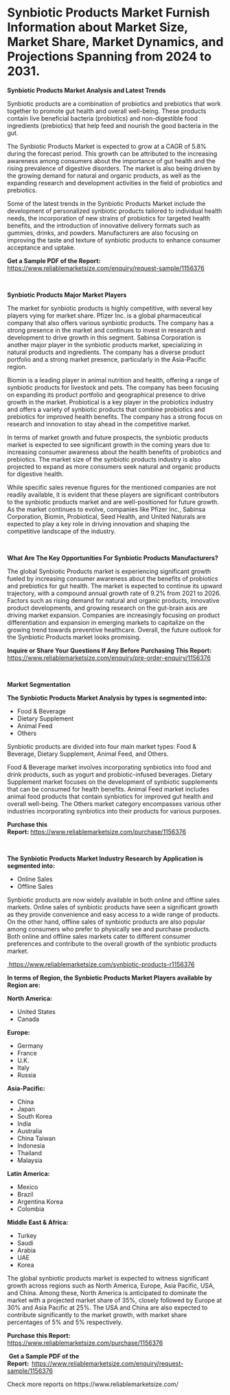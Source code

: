<p><h1>Synbiotic Products Market Furnish Information about Market Size, Market Share, Market Dynamics, and Projections Spanning from 2024 to 2031.</h1></p><p><strong>Synbiotic Products Market Analysis and Latest Trends</strong></p>
<p><p>Synbiotic products are a combination of probiotics and prebiotics that work together to promote gut health and overall well-being. These products contain live beneficial bacteria (probiotics) and non-digestible food ingredients (prebiotics) that help feed and nourish the good bacteria in the gut.</p><p>The Synbiotic Products Market is expected to grow at a CAGR of 5.8% during the forecast period. This growth can be attributed to the increasing awareness among consumers about the importance of gut health and the rising prevalence of digestive disorders. The market is also being driven by the growing demand for natural and organic products, as well as the expanding research and development activities in the field of probiotics and prebiotics.</p><p>Some of the latest trends in the Synbiotic Products Market include the development of personalized synbiotic products tailored to individual health needs, the incorporation of new strains of probiotics for targeted health benefits, and the introduction of innovative delivery formats such as gummies, drinks, and powders. Manufacturers are also focusing on improving the taste and texture of synbiotic products to enhance consumer acceptance and uptake.</p></p>
<p><strong>Get a Sample PDF of the Report:&nbsp;</strong> <a href="https://www.reliablemarketsize.com/enquiry/request-sample/1156376">https://www.reliablemarketsize.com/enquiry/request-sample/1156376</a></p>
<p>&nbsp;</p>
<p><strong>Synbiotic Products Major Market Players</strong></p>
<p><p>The market for synbiotic products is highly competitive, with several key players vying for market share. Pfizer Inc. is a global pharmaceutical company that also offers various synbiotic products. The company has a strong presence in the market and continues to invest in research and development to drive growth in this segment. Sabinsa Corporation is another major player in the synbiotic products market, specializing in natural products and ingredients. The company has a diverse product portfolio and a strong market presence, particularly in the Asia-Pacific region.</p><p>Biomin is a leading player in animal nutrition and health, offering a range of synbiotic products for livestock and pets. The company has been focusing on expanding its product portfolio and geographical presence to drive growth in the market. Probiotical is a key player in the probiotics industry and offers a variety of synbiotic products that combine probiotics and prebiotics for improved health benefits. The company has a strong focus on research and innovation to stay ahead in the competitive market.</p><p>In terms of market growth and future prospects, the synbiotic products market is expected to see significant growth in the coming years due to increasing consumer awareness about the health benefits of probiotics and prebiotics. The market size of the synbiotic products industry is also projected to expand as more consumers seek natural and organic products for digestive health.</p><p>While specific sales revenue figures for the mentioned companies are not readily available, it is evident that these players are significant contributors to the synbiotic products market and are well-positioned for future growth. As the market continues to evolve, companies like Pfizer Inc., Sabinsa Corporation, Biomin, Probiotical, Seed Health, and United Naturals are expected to play a key role in driving innovation and shaping the competitive landscape of the industry.</p></p>
<p>&nbsp;</p>
<p><strong>What Are The Key Opportunities For Synbiotic Products Manufacturers?</strong></p>
<p><p>The global Synbiotic Products market is experiencing significant growth fueled by increasing consumer awareness about the benefits of probiotics and prebiotics for gut health. The market is expected to continue its upward trajectory, with a compound annual growth rate of 9.2% from 2021 to 2026. Factors such as rising demand for natural and organic products, innovative product developments, and growing research on the gut-brain axis are driving market expansion. Companies are increasingly focusing on product differentiation and expansion in emerging markets to capitalize on the growing trend towards preventive healthcare. Overall, the future outlook for the Synbiotic Products market looks promising.</p></p>
<p><strong>Inquire or Share Your Questions If Any Before Purchasing This Report:</strong> <a href="https://www.reliablemarketsize.com/enquiry/pre-order-enquiry/1156376">https://www.reliablemarketsize.com/enquiry/pre-order-enquiry/1156376</a></p>
<p>&nbsp;</p>
<p><strong>Market Segmentation</strong></p>
<p><strong>The Synbiotic Products Market Analysis by types is segmented into:</strong></p>
<p><ul><li>Food & Beverage</li><li>Dietary Supplement</li><li>Animal Feed</li><li>Others</li></ul></p>
<p><p>Synbiotic products are divided into four main market types: Food & Beverage, Dietary Supplement, Animal Feed, and Others. </p><p>Food & Beverage market involves incorporating synbiotics into food and drink products, such as yogurt and probiotic-infused beverages. Dietary Supplement market focuses on the development of synbiotic supplements that can be consumed for health benefits. Animal Feed market includes animal food products that contain synbiotics for improved gut health and overall well-being. The Others market category encompasses various other industries incorporating synbiotics into their products for various purposes.</p></p>
<p><strong>Purchase this Report:&nbsp;</strong><a href="https://www.reliablemarketsize.com/purchase/1156376">https://www.reliablemarketsize.com/purchase/1156376</a></p>
<p>&nbsp;</p>
<p><strong>The Synbiotic Products Market Industry Research by Application is segmented into:</strong></p>
<p><ul><li>Online Sales</li><li>Offline Sales</li></ul></p>
<p><p>Synbiotic products are now widely available in both online and offline sales markets. Online sales of synbiotic products have seen a significant growth as they provide convenience and easy access to a wide range of products. On the other hand, offline sales of synbiotic products are also popular among consumers who prefer to physically see and purchase products. Both online and offline sales markets cater to different consumer preferences and contribute to the overall growth of the synbiotic products market.</p></p>
<p><a href="https://www.reliablemarketsize.com/synbiotic-products-r1156376">&nbsp;https://www.reliablemarketsize.com/synbiotic-products-r1156376</a></p>
<p><strong>In terms of Region, the Synbiotic Products Market Players available by Region are:</strong></p>
<p>
    <p> <strong> North America: </strong>
        <ul>
            <li>United States</li>
            <li>Canada</li>
        </ul>
        </p> 
    <p> <strong> Europe: </strong>
        <ul>
            <li>Germany</li>
            <li>France</li>
            <li>U.K.</li>
            <li>Italy</li>
            <li>Russia</li>
        </ul>
        </p> 
    <p> <strong> Asia-Pacific: </strong>
        <ul>
            <li>China</li>
            <li>Japan</li>
            <li>South Korea</li>
            <li>India</li>
            <li>Australia</li>
            <li>China Taiwan</li>
            <li>Indonesia</li>
            <li>Thailand</li>
            <li>Malaysia</li>
        </ul>
        </p> 
    <p> <strong> Latin America: </strong>
        <ul>
            <li>Mexico</li>
            <li>Brazil</li>
            <li>Argentina Korea</li>
            <li>Colombia</li>
        </ul>
        </p> 
    <p> <strong> Middle East & Africa: </strong>
        <ul>
            <li>Turkey</li>
            <li>Saudi</li>
            <li>Arabia</li>
            <li>UAE</li>
            <li>Korea</li>
        </ul>
    </p>
    </p>
<p><p>The global synbiotic products market is expected to witness significant growth across regions such as North America, Europe, Asia Pacific, USA, and China. Among these, North America is anticipated to dominate the market with a projected market share of 35%, closely followed by Europe at 30% and Asia Pacific at 25%. The USA and China are also expected to contribute significantly to the market growth, with market share percentages of 5% and 5% respectively.</p></p>
<p><strong>Purchase this Report: </strong><a href="https://www.reliablemarketsize.com/purchase/1156376">https://www.reliablemarketsize.com/purchase/1156376</a></p>
<p>&nbsp;<strong>Get a Sample PDF of the Report:&nbsp;&nbsp;</strong><a href="https://www.reliablemarketsize.com/enquiry/request-sample/1156376">https://www.reliablemarketsize.com/enquiry/request-sample/1156376</a></p>
<p><strong></strong></p>
<p>Check more reports on https://www.reliablemarketsize.com/</p>